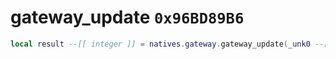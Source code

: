 # gateway_update `0x96BD89B6`

```lua
local result --[[ integer ]] = natives.gateway.gateway_update(_unk0 --[[ integer ]])
```